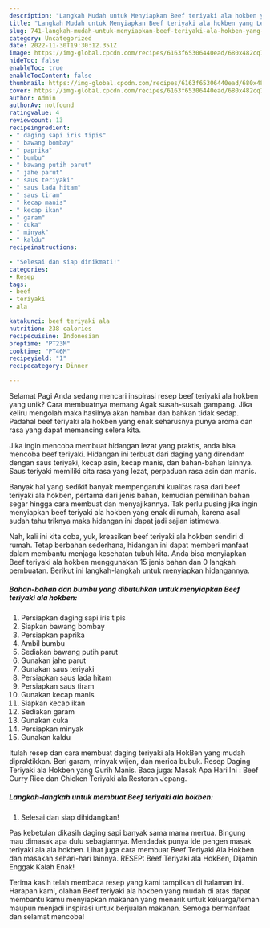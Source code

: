 ```yaml
---
description: "Langkah Mudah untuk Menyiapkan Beef teriyaki ala hokben yang Lezat Sekali"
title: "Langkah Mudah untuk Menyiapkan Beef teriyaki ala hokben yang Lezat Sekali"
slug: 741-langkah-mudah-untuk-menyiapkan-beef-teriyaki-ala-hokben-yang-lezat-sekali
category: Uncategorized
date: 2022-11-30T19:30:12.351Z
image: https://img-global.cpcdn.com/recipes/6163f65306440ead/680x482cq70/beef-teriyaki-ala-hokben-foto-resep-utama.jpg
hideToc: false
enableToc: true
enableTocContent: false
thumbnail: https://img-global.cpcdn.com/recipes/6163f65306440ead/680x482cq70/beef-teriyaki-ala-hokben-foto-resep-utama.jpg
cover: https://img-global.cpcdn.com/recipes/6163f65306440ead/680x482cq70/beef-teriyaki-ala-hokben-foto-resep-utama.jpg
author: Admin
authorAv: notfound
ratingvalue: 4
reviewcount: 13
recipeingredient:
- " daging sapi iris tipis"
- " bawang bombay"
- " paprika"
- " bumbu"
- " bawang putih parut"
- " jahe parut"
- " saus teriyaki"
- " saus lada hitam"
- " saus tiram"
- " kecap manis"
- " kecap ikan"
- " garam"
- " cuka"
- " minyak"
- " kaldu"
recipeinstructions:

- "Selesai dan siap dinikmati!"
categories:
- Resep
tags:
- beef
- teriyaki
- ala

katakunci: beef teriyaki ala 
nutrition: 238 calories
recipecuisine: Indonesian
preptime: "PT23M"
cooktime: "PT46M"
recipeyield: "1"
recipecategory: Dinner

---
```



Selamat Pagi Anda sedang mencari inspirasi resep beef teriyaki ala hokben yang unik? Cara membuatnya memang Agak susah-susah gampang. Jika keliru mengolah maka hasilnya akan hambar dan bahkan tidak sedap. Padahal beef teriyaki ala hokben yang enak seharusnya punya aroma dan rasa yang dapat memancing selera kita.


Jika ingin mencoba membuat hidangan lezat yang praktis, anda bisa mencoba beef teriyaki. Hidangan ini terbuat dari daging yang direndam dengan saus teriyaki, kecap asin, kecap manis, dan bahan-bahan lainnya. Saus teriyaki memiliki cita rasa yang lezat, perpaduan rasa asin dan manis.

Banyak hal yang sedikit banyak mempengaruhi kualitas rasa dari beef teriyaki ala hokben, pertama dari jenis bahan, kemudian pemilihan bahan segar hingga cara membuat dan menyajikannya. Tak perlu pusing jika ingin menyiapkan beef teriyaki ala hokben yang enak di rumah, karena asal sudah tahu triknya maka hidangan ini dapat jadi sajian istimewa.


Nah, kali ini kita coba, yuk, kreasikan beef teriyaki ala hokben sendiri di rumah. Tetap berbahan sederhana, hidangan ini dapat memberi manfaat dalam membantu menjaga kesehatan tubuh kita. Anda bisa menyiapkan Beef teriyaki ala hokben menggunakan 15 jenis bahan dan 0 langkah pembuatan. Berikut ini langkah-langkah untuk menyiapkan hidangannya.

<!--inarticleads1-->

##### Bahan-bahan dan bumbu yang dibutuhkan untuk menyiapkan Beef teriyaki ala hokben:

1. Persiapkan  daging sapi iris tipis
1. Siapkan  bawang bombay
1. Persiapkan  paprika
1. Ambil  bumbu
1. Sediakan  bawang putih parut
1. Gunakan  jahe parut
1. Gunakan  saus teriyaki
1. Persiapkan  saus lada hitam
1. Persiapkan  saus tiram
1. Gunakan  kecap manis
1. Siapkan  kecap ikan
1. Sediakan  garam
1. Gunakan  cuka
1. Persiapkan  minyak
1. Gunakan  kaldu


Itulah resep dan cara membuat daging teriyaki ala HokBen yang mudah dipraktikkan. Beri garam, minyak wijen, dan merica bubuk. Resep Daging Teriyaki ala Hokben yang Gurih Manis. Baca juga: Masak Apa Hari Ini : Beef Curry Rice dan Chicken Teriyaki ala Restoran Jepang. 

<!--inarticleads2-->

##### Langkah-langkah untuk membuat Beef teriyaki ala hokben:


1. Selesai dan siap dihidangkan!

Pas kebetulan dikasih daging sapi banyak sama mama mertua. Bingung mau dimasak apa dulu sebagiannya. Mendadak punya ide pengen masak teriyaki ala ala hokben. Lihat juga cara membuat Beef Teriyaki Ala Hokben dan masakan sehari-hari lainnya. RESEP: Beef Teriyaki ala HokBen, Dijamin Enggak Kalah Enak! 

Terima kasih telah membaca resep yang kami tampilkan di halaman ini. Harapan kami, olahan Beef teriyaki ala hokben yang mudah di atas dapat membantu kamu menyiapkan makanan yang menarik untuk keluarga/teman maupun menjadi inspirasi untuk berjualan makanan. Semoga bermanfaat dan selamat mencoba!
